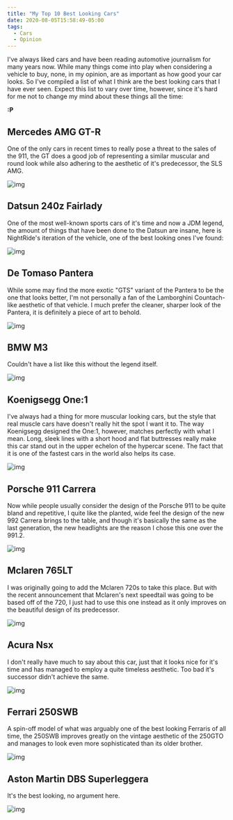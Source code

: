 ```yaml
---
title: "My Top 10 Best Looking Cars"
date: 2020-08-05T15:58:49-05:00
tags:
  - Cars
  - Opinion
---
```


I've always liked cars and have been reading automotive journalism for many years now. While many things come into play when considering a vehicle to buy, none, in my opinion, are as important as how good your car looks. So I've compiled a list of what I think are the best looking cars that I have ever seen. Expect this list to vary over time, however, since it's hard for me not to change my mind about these things all the time:

**:P**

<!--more-->

## Mercedes AMG GT-R
One of the only cars in recent times to really pose a threat to the sales of the 911, the GT does a good job of representing a similar muscular and round look while also adhering to the aesthetic of it's predecessor, the SLS AMG.

![img](https://i.imgur.com/mwGVMaC.jpg)

## Datsun 240z Fairlady
One of the most well-known sports cars of it's time and now a JDM legend, the amount of things that have been done to the Datsun are insane, here is NightRide's iteration of the vehicle, one of the best looking ones I've found:

![img](https://i.imgur.com/XXhE6B9.jpg)

## De Tomaso Pantera

While some may find the more exotic "GTS" variant of the Pantera to be the one that looks better, I'm not personally a fan of the Lamborghini Countach-like aesthetic of that vehicle. I much prefer the cleaner, sharper look of the Pantera, it is definitely a piece of art to behold.

![img](https://i.imgur.com/e9Vxb5e.jpg)

## BMW M3

Couldn't have a list like this without the legend itself.

![img](https://i.imgur.com/BsUufV0.jpg)

## Koenigsegg One:1

I've always had a thing for more muscular looking cars, but the style that real muscle cars have doesn't really hit the spot I want it to. The way Koenigsegg designed the One:1, however, matches perfectly with what I mean. Long, sleek lines with a short hood and flat buttresses really make this car stand out in the upper echelon of the hypercar scene. The fact that it is one of the fastest cars in the world also helps its case.

![img](https://www.koenigsegg.com/wp-content/uploads/2019/01/Julia_LaPalme_LagunaSeca_2015_MGL3058.jpg)

## Porsche 911 Carrera

Now while people usually consider the design of the Porsche 911 to be quite bland and repetitive, I quite like the planted, wide feel the design of the new 992 Carrera brings to the table, and though it's basically the same as the last generation, the new headlights are the reason I chose this one over the 991.2.

![img](https://i.imgur.com/1MvCnm4.jpg)

## Mclaren 765LT

I was originally going to add the Mclaren 720s to take this place. But with the recent announcement that Mclaren's next speedtail was going to be based off of the 720, I just had to use this one instead as it only improves on the beautiful design of its predecessor.

![img](https://i.imgur.com/F2c5TVc.jpg)

## Acura Nsx

I don't really have much to say about this car, just that it looks nice for it's time and has managed to employ a quite timeless aesthetic. Too bad it's successor didn't achieve the same.

![img](https://i.imgur.com/HyupsoV.jpg)

## Ferrari 250SWB

A spin-off model of what was arguably one of the best looking Ferraris of all time, the 250SWB improves greatly on the vintage aesthetic of the 250GTO and manages to look even more sophisticated than its older brother.

![img](https://i.imgur.com/3nE0VdI.jpg)

## Aston Martin DBS Superleggera

It's the best looking, no argument here.

![img](https://i.imgur.com/8zDcqjT.png)
